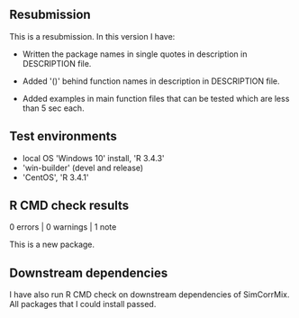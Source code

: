 ## Resubmission
This is a resubmission. In this version I have:

* Written the package names in single quotes in description in DESCRIPTION file.

* Added '()' behind function names in description in DESCRIPTION file.

* Added examples in main function files that can be tested which are less than 5 sec each.
  
## Test environments
* local OS 'Windows 10' install, 'R 3.4.3'
* 'win-builder' (devel and release)
* 'CentOS', 'R 3.4.1'

## R CMD check results

0 errors | 0 warnings | 1 note

This is a new package.

## Downstream dependencies

I have also run R CMD check on downstream dependencies of SimCorrMix. 
All packages that I could install passed.
